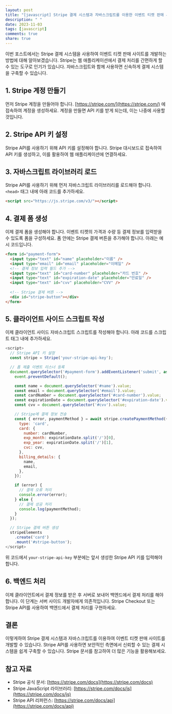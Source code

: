 ```yaml
---
layout: post
title: "[javascript] Stripe 결제 시스템과 자바스크립트를 이용한 이벤트 티켓 판매 사이트 개발 방법"
description: " "
date: 2023-11-03
tags: [javascript]
comments: true
share: true
---
```


이번 포스트에서는 Stripe 결제 시스템을 사용하여 이벤트 티켓 판매 사이트를 개발하는 방법에 대해 알아보겠습니다. Stripe는 웹 애플리케이션에서 결제 처리를 간편하게 할 수 있는 도구로 인기가 있습니다. 자바스크립트와 함께 사용하면 신속하게 결제 시스템을 구축할 수 있습니다.

## 1. Stripe 계정 만들기

먼저 Stripe 계정을 만들어야 합니다. [https://stripe.com/](https://stripe.com/) 에 접속하여 계정을 생성하세요. 계정을 만들면 API 키를 받게 되는데, 이는 나중에 사용할 것입니다.

## 2. Stripe API 키 설정

Stripe API를 사용하기 위해 API 키를 설정해야 합니다. Stripe 대시보드로 접속하여 API 키를 생성하고, 이를 활용하여 웹 애플리케이션에 연결하세요.

## 3. 자바스크립트 라이브러리 로드

Stripe API를 사용하기 위해 먼저 자바스크립트 라이브러리를 로드해야 합니다. `<head>` 태그 내에 아래 코드를 추가하세요.

```html
<script src="https://js.stripe.com/v3/"></script>
```

## 4. 결제 폼 생성

이제 결제 폼을 생성해야 합니다. 이벤트 티켓의 가격과 수량 등 결제 정보를 입력받을 수 있도록 폼을 구성하세요. 폼 안에는 Stripe 결제 버튼을 추가해야 합니다. 아래는 예시 코드입니다.

```html
<form id="payment-form">
  <input type="text" id="name" placeholder="이름" />
  <input type="email" id="email" placeholder="이메일" />
  <!-- 결제 정보 입력 필드 추가 -->
  <input type="text" id="card-number" placeholder="카드 번호" />
  <input type="text" id="expiration-date" placeholder="만료일" />
  <input type="text" id="cvv" placeholder="CVV" />
  
  <!-- Stripe 결제 버튼 -->
  <div id="stripe-button"></div>
</form>
```

## 5. 클라이언트 사이드 스크립트 작성

이제 클라이언트 사이드 자바스크립트 스크립트를 작성해야 합니다. 아래 코드를 스크립트 태그 내에 추가하세요.

```javascript
<script>
  // Stripe API 키 설정
  const stripe = Stripe('your-stripe-api-key');

  // 폼 제출 이벤트 리스너 등록
  document.querySelector('#payment-form').addEventListener('submit', async (event) => {
    event.preventDefault();

    const name = document.querySelector('#name').value;
    const email = document.querySelector('#email').value;
    const cardNumber = document.querySelector('#card-number').value;
    const expirationDate = document.querySelector('#expiration-date').value;
    const cvv = document.querySelector('#cvv').value;

    // Stripe에 결제 정보 전송
    const { error, paymentMethod } = await stripe.createPaymentMethod({
      type: 'card',
      card: {
        number: cardNumber,
        exp_month: expirationDate.split('/')[0],
        exp_year: expirationDate.split('/')[1],
        cvc: cvv,
      },
      billing_details: {
        name,
        email,
      },
    });

    if (error) {
      // 결제 오류 처리
      console.error(error);
    } else {
      // 결제 성공 처리
      console.log(paymentMethod);
    }
  });

  // Stripe 결제 버튼 생성
  stripeElements
    .create('card')
    .mount('#stripe-button');
</script>
```

위 코드에서 `your-stripe-api-key` 부분에는 앞서 생성한 Stripe API 키를 입력해야 합니다.

## 6. 백엔드 처리

이제 클라이언트에서 결제 정보를 받은 후 서버로 보내어 백엔드에서 결제 처리를 해야 합니다. 이 단계는 서버 사이드 개발자에게 의존적입니다. Stripe Checkout 또는 Stripe API를 사용하여 백엔드에서 결제 처리를 구현하세요.

## 결론

이렇게하여 Stripe 결제 시스템과 자바스크립트를 이용하여 이벤트 티켓 판매 사이트를 개발할 수 있습니다. Stripe API를 사용하면 보안적인 측면에서 신뢰할 수 있는 결제 시스템을 쉽게 구축할 수 있습니다. Stripe 문서를 참고하여 더 많은 기능을 활용해보세요.

## 참고 자료

- Stripe 공식 문서: [https://stripe.com/docs](https://stripe.com/docs)
- Stripe JavaScript 라이브러리: [https://stripe.com/docs/js](https://stripe.com/docs/js)
- Stripe API 리퍼런스: [https://stripe.com/docs/api](https://stripe.com/docs/api)